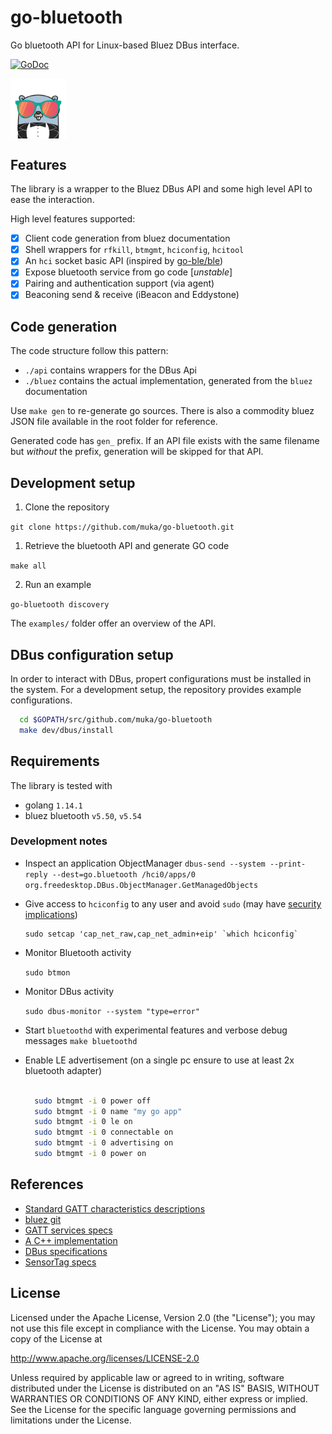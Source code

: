 # go-bluetooth

Go bluetooth API for Linux-based Bluez DBus interface.

[![GoDoc](https://godoc.org/github.com/muka/go-bluetooth?status.svg)](https://godoc.org/github.com/muka/go-bluetooth)

<img align="center" width="90" src="./gopher.png">

## Features

The library is a wrapper to the Bluez DBus API and some high level API to ease the interaction.

High level features supported:

- [x] Client code generation from bluez documentation
- [x] Shell wrappers for `rfkill`, `btmgmt`, `hciconfig`, `hcitool`
- [x] An `hci` socket basic API (inspired by [go-ble/ble](https://github.com/go-ble/ble))
- [x] Expose bluetooth service from go code [*unstable*]
- [x] Pairing and authentication support (via agent)
- [x] Beaconing send & receive (iBeacon and Eddystone)

## Code generation

The code structure follow this pattern:

 - `./api` contains wrappers for the DBus Api
 - `./bluez` contains the actual implementation, generated from the `bluez` documentation

Use `make gen` to re-generate go sources. There is also a commodity bluez JSON file available in the root folder for reference.

Generated code has `gen_` prefix. If an API file exists with the same filename but _without_ the prefix, generation will be skipped for that API.

## Development setup

1. Clone the repository

  `git clone https://github.com/muka/go-bluetooth.git`

1. Retrieve the bluetooth API and generate GO code

  `make all`

2. Run an example

  `go-bluetooth discovery`

The `examples/` folder offer an overview of the API.

## DBus configuration setup

In order to interact with DBus, propert configurations must be installed in the system. For a development setup, the repository provides example configurations.

```sh
  cd $GOPATH/src/github.com/muka/go-bluetooth
  make dev/dbus/install
```

## Requirements

The library is tested with

- golang `1.14.1`
- bluez bluetooth `v5.50`, `v5.54`

### Development notes

- Inspect an application ObjectManager ```dbus-send --system --print-reply --dest=go.bluetooth /hci0/apps/0 org.freedesktop.DBus.ObjectManager.GetManagedObjects```

-   Give access to `hciconfig` to any user and avoid `sudo` (may have [security implications](https://www.insecure.ws/linux/getcap_setcap.html))

    ```
    sudo setcap 'cap_net_raw,cap_net_admin+eip' `which hciconfig`
    ```
- Monitor Bluetooth activity

  `sudo btmon`

- Monitor DBus activity

    `sudo dbus-monitor --system "type=error"`

- Start `bluetoothd` with experimental features and verbose debug messages `make bluetoothd`

- Enable LE advertisement (on a single pc ensure to use at least 2x bluetooth adapter)

  ```bash

    sudo btmgmt -i 0 power off
    sudo btmgmt -i 0 name "my go app"
    sudo btmgmt -i 0 le on    
    sudo btmgmt -i 0 connectable on
    sudo btmgmt -i 0 advertising on
    sudo btmgmt -i 0 power on

  ```

## References

- [Standard GATT characteristics descriptions](https://www.bluetooth.com/specifications/gatt/)
- [bluez git](https://git.kernel.org/cgit/bluetooth/bluez.git/tree/doc)
- [GATT services specs](https://www.bluetooth.com/specifications/gatt/services)
- [A C++ implementation](https://github.com/nettlep/gobbledegook)
- [DBus specifications](https://dbus.freedesktop.org/doc/dbus-specification.html#type-system)
- [SensorTag specs](http://processors.wiki.ti.com/images/a/a8/BLE_SensorTag_GATT_Server.pdf)

## License

Licensed under the Apache License, Version 2.0 (the "License");
you may not use this file except in compliance with the License.
You may obtain a copy of the License at

   http://www.apache.org/licenses/LICENSE-2.0

Unless required by applicable law or agreed to in writing, software
distributed under the License is distributed on an "AS IS" BASIS,
WITHOUT WARRANTIES OR CONDITIONS OF ANY KIND, either express or implied.
See the License for the specific language governing permissions and
limitations under the License.
